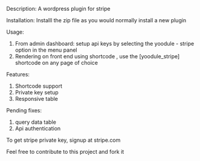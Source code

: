Description: A wordpress plugin for stripe

Installation: Installl the zip file as you would normally install a new plugin

Usage:

1.  From admin dashboard: setup api keys by selecting the yoodule - stripe option in the menu panel
2.  Rendering on front end using shortcode , use the [yoodule_stripe] shortcode on any page of choice

Features:

1.  Shortcode support
2.  Private key setup
3.  Responsive table

Pending fixes:

1.  query data table
2.  Api authentication

To get stripe private key, signup at stripe.com

Feel free to contribute to this project and fork it
